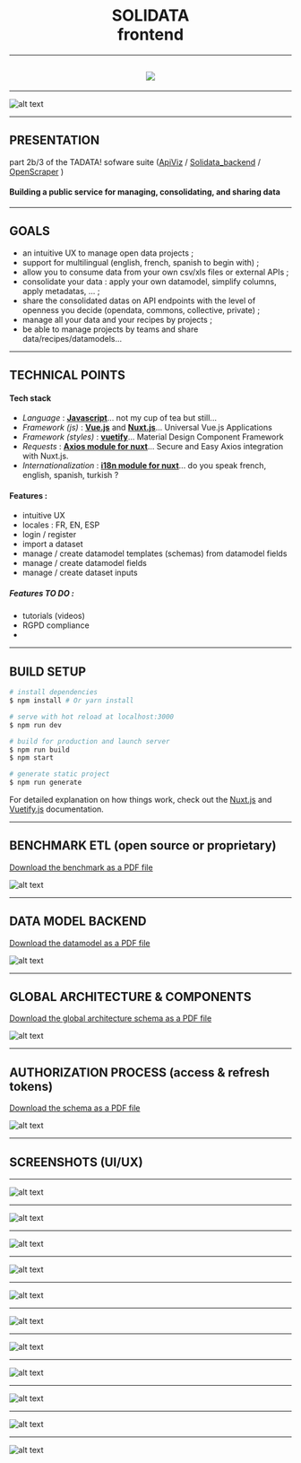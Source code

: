 <h1 align=center>  SOLIDATA <br> frontend</h1>

-------

<h2 align=center>
	<img src="./static/logos/logo_solidata_9a.png">
</h2>

-------

![alt text](./screenshots/home_en.png "homepage (en)")

-------
## PRESENTATION

part 2b/3 of the TADATA! sofware suite ([ApiViz](https://github.com/entrepreneur-interet-general/CIS-front) / [Solidata_backend](https://github.com/entrepreneur-interet-general/solidata_backend) / [OpenScraper](https://github.com/entrepreneur-interet-general/OpenScraper) )

#### Building a public service for managing, consolidating, and sharing data 


-------

## GOALS

- an intuitive UX to manage open data projects ;
- support for multilingual (english, french, spanish to begin with) ;
- allow you to consume data from your own csv/xls files or external APIs ;
- consolidate your data : apply your own datamodel, simplify columns, apply metadatas, ... ; 
- share the consolidated datas on API endpoints with the level of openness you decide (opendata, commons, collective, private) ;
- manage all your data and your recipes by projects ;
- be able to manage projects by teams and share data/recipes/datamodels...

--------

## TECHNICAL POINTS

#### Tech stack
- _Language_  : **[Javascript](https://www.python.org/)**... not my cup of tea but still...
- _Framework (js)_ : **[Vue.js](https://vuejs.org/)** and **[Nuxt.js](https://nuxtjs.org/)**... Universal Vue.js Applications
- _Framework (styles)_ : **[vuetify](https://vuetifyjs.com/)**... Material Design Component Framework
- _Requests_ : **[Axios module for nuxt](https://axios.nuxtjs.org/)**... Secure and Easy Axios integration with Nuxt.js.
- _Internationalization_ : **[i18n module for nuxt](https://nuxtjs.org/examples/i18n)**... do you speak french, english, spanish, turkish ? 

#### Features :

- intuitive UX 
- locales : FR, EN, ESP
- login / register
- import a dataset
- manage / create datamodel templates (schemas) from datamodel fields
- manage / create datamodel fields 
- manage / create dataset inputs 

##### Features TO DO  :
- tutorials (videos)
- RGPD compliance
- 

-------


## BUILD SETUP

``` bash
# install dependencies
$ npm install # Or yarn install

# serve with hot reload at localhost:3000
$ npm run dev

# build for production and launch server
$ npm run build
$ npm start

# generate static project
$ npm run generate
```

For detailed explanation on how things work, check out the [Nuxt.js](https://github.com/nuxt/nuxt.js) and [Vuetify.js](https://vuetifyjs.com/) documentation.


--------

## BENCHMARK ETL (open source or proprietary)

<a href="./screenshots/documentation/Tadata_uses_features_BENCHMARK_ETL.pdf" download>Download the benchmark as a PDF file</a>


![alt text](./screenshots/documentation/Tadata_uses_features_BENCHMARK_ETL.png "auth process")

--------

## DATA MODEL BACKEND

<a href="./screenshots/documentation/Solidata_models_datamodels_map.pdf" download>Download the datamodel as a PDF file</a>


![alt text](./screenshots/documentation/Solidata_models_datamodels_map.png "auth process")


--------

## GLOBAL ARCHITECTURE & COMPONENTS

<a href="./screenshots/documentation/Solidata-Models-collections.pdf" download>Download the global architecture schema as a PDF file</a>

![alt text](./screenshots/documentation/Solidata-Models-collections.jpeg "auth process")


-------

## AUTHORIZATION PROCESS (access & refresh tokens)

<a href="./screenshots/documentation/AUTH_PROCESS_fixed.pdf" download>Download the schema as a PDF file</a>

![alt text](./screenshots/documentation/AUTH_PROCESS_fixed.jpeg "auth process")


-------

## SCREENSHOTS (UI/UX)


-------
![alt text](./screenshots/login_en.png "login (en)")

-------
![alt text](./screenshots/login_en_menu.png "login & menu (en)")

-------
![alt text](./screenshots/dashboard_en.png "dashboard (en)")

-------
![alt text](./screenshots/create_prj_en.png "create project (en)")

-------
![alt text](./screenshots/edit_prj_en.png "edit project (en)")

-------
![alt text](./screenshots/list_dmt_en.png "list datamodel templates (en)")

-------
![alt text](./screenshots/list_dmf_en.png "list datamodel fields (en)")

-------
![alt text](./screenshots/edit_dsi_en.png "edit dataset input fields (en)")

-------
![alt text](./screenshots/edit_dmt_en.png "list datamodel template (en)")

-------
![alt text](./screenshots/edit_dmt_settings_en.png "settings datamodel teamplate (en)")

-------
![alt text](./screenshots/edit_dmf_settings_en.png "settings datamodel fields (en)")